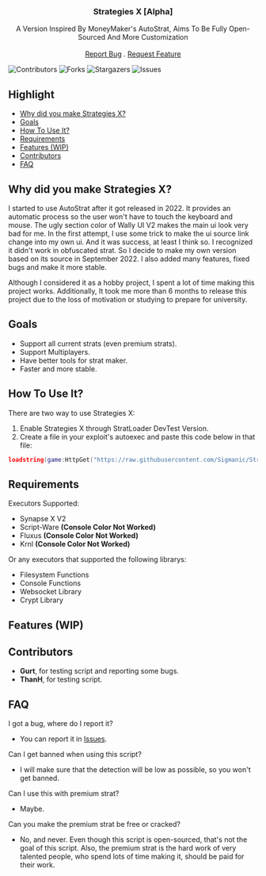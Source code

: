 <br/>
<p align="center">
  <h3 align="center">Strategies X [Alpha]</h3>

  <p align="center">
    A Version Inspired By MoneyMaker's AutoStrat, Aims To Be Fully Open-Sourced And More Customization
    <br/>
    <br/>
    <a href="https://github.com/Sigmanic/Strategies-X/issues">Report Bug</a>
    .
    <a href="https://github.com/Sigmanic/Strategies-X/issues">Request Feature</a>
  </p>
</p>

![Contributors](https://img.shields.io/github/contributors/Sigmanic/Strategies-X?color=dark-green) ![Forks](https://img.shields.io/github/forks/Sigmanic/Strategies-X?style=social) ![Stargazers](https://img.shields.io/github/stars/Sigmanic/Strategies-X?style=social) ![Issues](https://img.shields.io/github/issues/Sigmanic/Strategies-X) 

## Highlight

* [Why did you make Strategies X?](#why-did-you-make-strategies-x)
* [Goals](#goals)
* [How To Use It?](#how-to-use-it)
* [Requirements](#requirements)
* [Features (WIP)](#features-wip)
* [Contributors](#contributors)
* [FAQ](#faq)

## Why did you make Strategies X?

I started to use AutoStrat after it got released in 2022. It provides an automatic process so the user won't have to touch the keyboard and mouse. The ugly section color of Wally UI V2 makes the main ui look very bad for me. In the first attempt, I use some trick to make the ui source link change into my own ui. And it was success, at least I think so. I recognized it didn't work in obfuscated strat. So I decide to make my own version based on its source in September 2022. I also added many features, fixed bugs and make it more stable.

Although I considered it as a hobby project, I spent a lot of time making this project works. Additionally, It took me more than 6 months to release this project due to the loss of motivation or studying to prepare for university.

## Goals
* Support all current strats (even premium strats).
* Support Multiplayers.
* Have better tools for strat maker.
* Faster and more stable.

## How To Use It?
There are two way to use Strategies X:
1. Enable Strategies X through StratLoader DevTest Version.
2. Create a file in your exploit's autoexec and paste this code below in that file:
```lua
loadstring(game:HttpGet("https://raw.githubusercontent.com/Sigmanic/Strategies-X/main/Loader.lua", true))()
```

## Requirements
Executors Supported:
* Synapse X V2
* Script-Ware **(Console Color Not Worked)**
* Fluxus **(Console Color Not Worked)**
* Krnl **(Console Color Not Worked)**

Or any executors that supported the following librarys:
* Filesystem Functions
* Console Functions
* Websocket Library
* Crypt Library

## Features (WIP)

## Contributors
* **Gurt**, for testing script and reporting some bugs.
* **ThanH**, for testing script.

## FAQ
I got a bug, where do I report it?
* You can report it in [Issues](https://github.com/Sigmanic/Strategies-X/issues).

Can I get banned when using this script?
* I will make sure that the detection will be low as possible, so you won't get banned.

Can I use this with premium strat?
* Maybe.

Can you make the premium strat be free or cracked?
* No, and never. Even though this script is open-sourced, that's not the goal of this script. Also, the premium strat is the hard work of very talented people, who spend lots of time making it, should be paid for their work.
